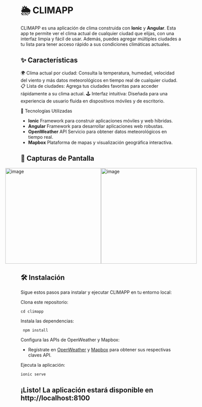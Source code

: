 
# 🌦️ CLIMAPP
CLIMAPP es una aplicación de clima construida con **Ionic** y **Angular**. Esta app te permite ver el clima actual de cualquier ciudad que elijas, con una interfaz limpia y fácil de usar. Además, puedes agregar múltiples ciudades a tu lista para tener acceso rápido a sus condiciones climáticas actuales.

## ✨ Características

🌍 Clima actual por ciudad: Consulta la temperatura, humedad, velocidad del viento y más datos meteorológicos en tiempo real de cualquier ciudad.
📋 Lista de ciudades: Agrega tus ciudades favoritas para acceder rápidamente a su clima actual.
🕹️ Interfaz intuitiva: Diseñada para una experiencia de usuario fluida en dispositivos móviles y de escritorio.

🚀 Tecnologías Utilizadas

 - **Ionic** Framework para construir aplicaciones móviles y web híbridas.
 - **Angular** Framework para desarrollar aplicaciones web robustas.
 - **OpenWeather** API Servicio para obtener datos meteorológicos en tiempo real.
 - **Mapbox** Plataforma de mapas y visualización geográfica interactiva.

## 📱 Capturas de Pantalla
<div style="display: flex; justify-content:center">
  <img src="https://github.com/user-attachments/assets/47c6da82-be59-4bd4-9232-2a96fc740d37" alt="image" width="300"/>
  <img src="https://github.com/user-attachments/assets/87c8df12-148d-4966-b7a8-fe57e0a92d9e" alt="image" width="300"/>
</div>

## 🛠️ Instalación
Sigue estos pasos para instalar y ejecutar CLIMAPP en tu entorno local:

Clona este repositorio:

    cd climapp

Instala las dependencias:
   

     npm install

Configura las APIs de OpenWeather y Mapbox:

-   Regístrate en [OpenWeather](https://openweathermap.org/) y [Mapbox](https://www.mapbox.com/) para obtener sus respectivas claves API.

Ejecuta la aplicación:

    ionic serve

## ¡Listo! La aplicación estará disponible en http://localhost:8100
